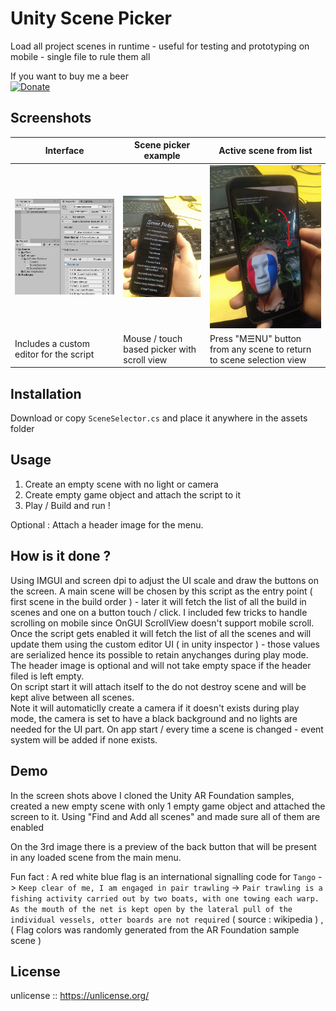 # Unity Scene Picker

Load all project scenes in runtime - useful for testing and prototyping on mobile - single file to rule them all
  
If you want to buy me a beer  
[![Donate](https://img.shields.io/badge/Donate-PayPal-green.svg)](https://www.paypal.me/wad1m)
  
## Screenshots

| Interface | Scene picker example | Active scene from list |
|------------|-------------|-------------|
| <img src="https://raw.githubusercontent.com/nukadelic/Unity-Scene-Picker/master/images/image1.png" width="400"> | <img src="https://raw.githubusercontent.com/nukadelic/Unity-Scene-Picker/master/images/image2.png" width="250"> | <img src="https://raw.githubusercontent.com/nukadelic/Unity-Scene-Picker/master/images/image3.png" width="250"> | 
| Includes a custom editor for the script | Mouse / touch based picker with scroll view | Press "M☰NU" button from any scene to return to scene selection view | 


## Installation 

Download or copy `SceneSelector.cs` and place it anywhere in the assets folder 

## Usage

1. Create an empty scene with no light or camera
2. Create empty game object and attach the script to it
3. Play / Build and run !

Optional : Attach a header image for the menu.

## How is it done ? 

Using IMGUI and screen dpi to adjust the UI scale and draw the buttons on the screen. A main scene will be chosen by this script as the entry point ( first scene in the build order ) - later it will fetch the list of all the build in scenes and one on a button touch / click. I included few tricks to handle scrolling on mobile since OnGUI ScrollView doesn't support mobile scroll.  
Once the script gets enabled it will fetch the list of all the scenes and will update them using the custom editor UI ( in unity inspector ) - those values are serialized hence its possible to retain anychanges during play mode. The header image is optional and will not take empty space if the header filed is left empty.   
On script start it will attach itself to the do not destroy scene and will be kept alive between all scenes.  
Note it will automaticlly create a camera if it doesn't exists during play mode, the camera is set to have a black background and no lights are needed for the UI part. On app start / every time a scene is changed - event system will be added if none exists. 

## Demo

In the screen shots above I cloned the Unity AR Foundation samples, created a new empty scene with only 1 empty game object and attached the screen to it. Using "Find and Add all scenes" and made sure all of them are enabled

On the 3rd image there is a preview of the back button that will be present in any loaded scene from the main menu.  

Fun fact : A red white blue flag is an international signalling code for `Tango` -> `Keep clear of me, I am engaged in pair trawling` -> `Pair trawling is a fishing activity carried out by two boats, with one towing each warp. As the mouth of the net is kept open by the lateral pull of the individual vessels, otter boards are not required` ( source : wikipedia ) , ( Flag colors was randomly generated from the AR Foundation sample scene )

## License

unlicense :: https://unlicense.org/

